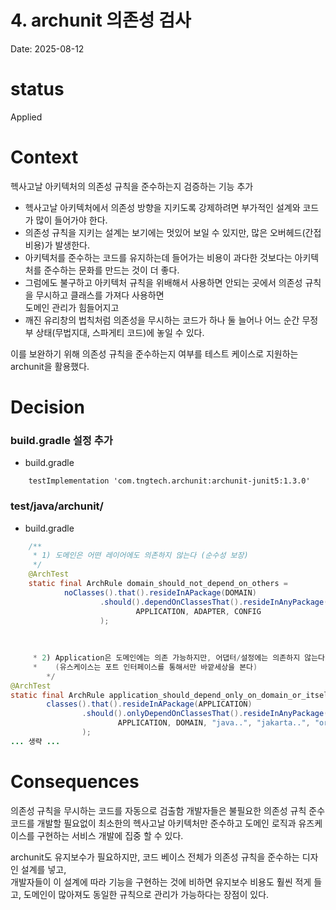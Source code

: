 # 4. archunit 의존성 검사
Date: 2025-08-12

# status
 Applied

# Context
헥사고날 아키텍처의 의존성 규칙을 준수하는지 검증하는 기능 추가
- 헥사고날 아키텍처에서 의존성 방향을 지키도록 강제하려면 부가적인 설계와 코드가 많이 들어가야 한다.
- 의존성 규칙을 지키는 설계는 보기에는 멋있어 보일 수 있지만, 많은 오버헤드(간접비용)가 발생한다.
- 아키텍처를 준수하는 코드를 유지하는데 들어가는 비용이 과다한 것보다는 아키텍처를 준수하는 문화를 만드는 것이 더 좋다.
- 그럼에도 불구하고 아키텍처 규칙을 위배해서 사용하면 안되는 곳에서 의존성 규칙을 무시하고 클래스를 가져다 사용하면<br>
  도메인 관리가 힘들어지고
- 깨진 유리창의 법칙처럼 의존성을 무시하는 코드가 하나 둘 늘어나 어느 순간 무정부 상태(무법지대, 스파게티 코드)에 놓일 수 있다.

이를 보완하기 위해 의존성 규칙을 준수하는지 여부를 테스트 케이스로 지원하는 archunit을 활용했다.

# Decision
### build.gradle 설정 추가
- build.gradle 
```
    testImplementation 'com.tngtech.archunit:archunit-junit5:1.3.0'
```

### test/java/archunit/
- build.gradle
```java
    /**
     * 1) 도메인은 어떤 레이어에도 의존하지 않는다 (순수성 보장)
     */
    @ArchTest
    static final ArchRule domain_should_not_depend_on_others =
            noClasses().that().resideInAPackage(DOMAIN)
                    .should().dependOnClassesThat().resideInAnyPackage(
                            APPLICATION, ADAPTER, CONFIG
                    );
    
    
    
     * 2) Application은 도메인에는 의존 가능하지만, 어댑터/설정에는 의존하지 않는다
     *    (유스케이스는 포트 인터페이스를 통해서만 바깥세상을 본다)
        */
@ArchTest
static final ArchRule application_should_depend_only_on_domain_or_itself =
        classes().that().resideInAPackage(APPLICATION)
                .should().onlyDependOnClassesThat().resideInAnyPackage(
                        APPLICATION, DOMAIN, "java..", "jakarta..", "org.slf4j..", "org.springframework.."
                );
... 생략 ... 
```

# Consequences
의존성 규칙을 무시하는 코드를 자동으로 검출함
개발자들은 불필요한 의존성 규칙 준수 코드를 개발할 필요없이 최소한의 헥사고날 아키텍처만 준수하고 
도메인 로직과 유즈케이스를 구현하는 서비스 개발에 집중 할 수 있다.

archunit도 유지보수가 필요하지만, 코드 베이스 전체가 의존성 규칙을 준수하는 디자인 설계를 넣고, <br>
개발자들이 이 설계에 따라 기능을 구현하는 것에 비하면 유지보수 비용도 훨씬 적게 들고, 
도메인이 많아져도 동일한 규칙으로 관리가 가능하다는 장점이 있다.

